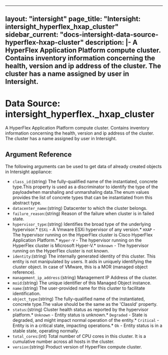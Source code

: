 
---
layout: "intersight"
page_title: "Intersight: intersight_hyperflex_hxap_cluster"
sidebar_current: "docs-intersight-data-source-hyperflex-hxap-cluster"
description: |-
A HyperFlex Application Platform compute cluster. Contains inventory information concerning the health, version and ip address of the cluster. The cluster has a name assigned by user in Intersight.
---

# Data Source: intersight_hyperflex._hxap_cluster
A HyperFlex Application Platform compute cluster. Contains inventory information concerning the health, version and ip address of the cluster. The cluster has a name assigned by user in Intersight.
## Argument Reference
The following arguments can be used to get data of already created objects in Intersight appliance:
* `class_id`:(string) The fully-qualified name of the instantiated, concrete type.This property is used as a discriminator to identify the type of the payloadwhen marshaling and unmarshaling data.The enum values provides the list of concrete types that can be instantiated from this abstract type. 
* `datacenter_name`:(string) Datacenter to which the cluster belongs. 
* `failure_reason`:(string) Reason of the failure when cluster is in failed state. 
* `hypervisor_type`:(string) Identifies the broad type of the underlying hypervisor.* `ESXi` - A Vmware ESXi hypervisor of any version.* `HXAP` - The hypervisor running on the HyperFlex cluster is Cisco HyperFlex Application Platform.* `Hyper-V` - The hypervisor running on the HyperFlex cluster is Microsoft Hyper-V.* `Unknown` - The hypervisor running on the HyperFlex cluster is not known. 
* `identity`:(string) The internally generated identity of this cluster. This entity is not manipulated by users. It aids in uniquely identifying the cluster object. In case of VMware, this is a MOR (managed object reference). 
* `management_ip_address`:(string) Management IP Address of the cluster. 
* `moid`:(string) The unique identifier of this Managed Object instance. 
* `name`:(string) The user-provided name for this cluster to facilitate identification. 
* `object_type`:(string) The fully-qualified name of the instantiated, concrete type.The value should be the same as the 'ClassId' property. 
* `status`:(string) Cluster health status as reported by the hypervisor platform.* `Unknown` - Entity status is unknown.* `Degraded` - State is degraded, and might impact normal operation of the entity.* `Critical` - Entity is in a critical state, impacting operations.* `Ok` - Entity status is in a stable state, operating normally. 
* `total_cores`:(int) Total number of CPU cores in this cluster. It is a cumulative number across all hosts in the cluster. 
* `version`:(string) Product version of HyperFlex compute cluster. 

